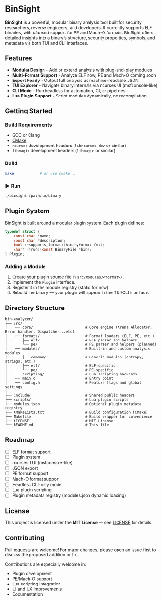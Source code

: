 # BinSight

**BinSight** is a powerful, modular binary analysis tool built for security researchers, reverse engineers, and developers. It currently supports ELF binaries, with *planned* support for PE and Mach-O formats. BinSight offers detailed insights into a binary’s structure, security properties, symbols, and metadata via both TUI and CLI interfaces.

## Features

- **Modular Design** - Add or extend analysis with plug-and-play modules
- **Multi-Format Support** - Analyze ELF now, PE and Mach-O coming soon
- **Export Ready** - Output full analysis as machine-readable JSON
- **TUI Explorer** - Navigate binary internals via ncurses UI (msfconsole-like)
- **CLI Mode** - Run headless for automation, CI, or pipelines
- **Lua Plugin Support** - Script modules dynamically, no recompilation

## Getting Started

### Build Requirements

- GCC or Clang
- [CMake](https://cmake.org/)
- `ncurses` development headers (`libncurses-dev` or similar)
- `libmagic` development headers (`libmagic` or similar)

### Build

```bash
make            # or use cmake ..
````

### ▶️ Run

```bash
./binsight /path/to/binary
```

## Plugin System

BinSight is built around a modular plugin system. Each plugin defines:

```c
typedef struct {
    const char *name;
    const char *description;
    bool (*supports_format)(BinaryFormat fmt);
    char* (*run)(const BinaryFile *bin);
} Plugin;
```

### Adding a Module

1. Create your plugin source file in `src/modules/<format>/`.
2. Implement the `Plugin` interface.
3. Register it in the module registry (static for now).
4. Rebuild the binary — your plugin will appear in the TUI/CLI interface.

## Directory Structure

```text
bin-analyzer/
├── src/
│   ├── core/                        # Core engine (Arena Allocator, Error handler, Dispatcher...etc)
│   ├── formats/                     # Format loaders (ELF, PE, etc.)
│   │   ├── elf/                     # ELF parser and helpers
│   │   └── pe/                      # PE parser and helpers (planned)
│   ├── modules/                     # Built-in and custom analysis modules
│   │   ├── common/                  # Generic modules (entropy, strings, etc.)
│   │   ├── elf/                     # ELF-specific
│   │   └── pe/                      # PE-specific
│   ├── scripting/                   # Lua scripting backends
│   ├── main.c                       # Entry point
│   └── config.h                     # Feature flags and global settings
│
├── include/                         # Shared public headers
├── scripts/                         # Lua plugin scripts
├── modules.json                     # Optional plugin metadata registry
├── CMakeLists.txt                   # Build configuration (CMake)
├── Makefile                         # Build wrapper for convenience
├── LICENSE                          # MIT License
└── README.md                        # This file
```

## Roadmap

* [ ] ELF format support
* [ ] Plugin system
* [ ] ncurses TUI (msfconsole-like)
* [ ] JSON export
* [ ] PE format support
* [ ] Mach-O format support
* [ ] Headless CLI-only mode
* [ ] Lua plugin scripting
* [ ] Plugin metadata registry (modules.json dynamic loading)

## License

This project is licensed under the **MIT License** — see [LICENSE](LICENSE) for details.

## Contributing

Pull requests are welcome! For major changes, please open an issue first to discuss the proposed addition or fix.

Contributions are especially welcome in:

* Plugin development
* PE/Mach-O support
* Lua scripting integration
* UI and UX improvements
* Documentation
